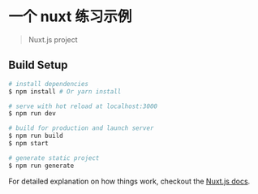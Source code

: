 <!--
 * @Description: 
 * @Author: jinxiaojian
 * @Email: jinxiaojian@youxin.com
 * @Date: 2019-09-01 23:48:15
 * @LastEditTime: 2019-09-02 00:00:35
 * @LastEditors: 靳肖健
 -->
# 一个 nuxt 练习示例

> Nuxt.js project

## Build Setup

``` bash
# install dependencies
$ npm install # Or yarn install

# serve with hot reload at localhost:3000
$ npm run dev

# build for production and launch server
$ npm run build
$ npm start

# generate static project
$ npm run generate
```

For detailed explanation on how things work, checkout the [Nuxt.js docs](https://github.com/nuxt/nuxt.js).

